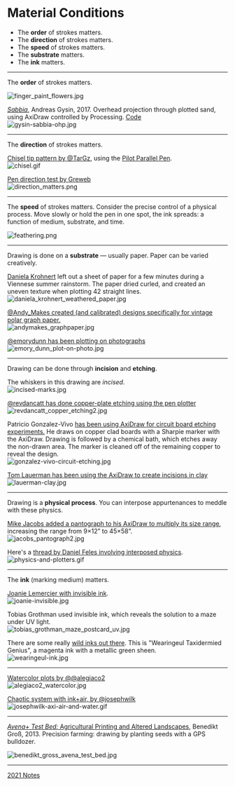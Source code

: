 # Material Conditions

* The **order** of strokes matters. 
* The **direction** of strokes matters.
* The **speed** of strokes matters.
* The **substrate** matters.
* The **ink** matters.

---

The **order** of strokes matters. 

![finger_paint_flowers.jpg](img/finger_paint_flowers.jpg)

[*Sabbia*](https://vimeo.com/249372973), Andreas Gysin, 2017. Overhead projection through plotted sand, using AxiDraw controlled by Processing. [Code](https://github.com/ertdfgcvb/Genau)<br />![gysin-sabbia-ohp.jpg](img/gysin-sabbia-ohp.jpg)

---

The **direction** of strokes matters.

[Chisel tip pattern by @TarGz](https://twitter.com/TarGz/status/1416856260033531915), using the [Pilot Parallel Pen](https://www.amazon.com/gp/product/B019YLRFFS/).<br />![chisel.gif](img/chisel.gif)

[Pen direction test by Greweb](https://twitter.com/greweb/status/1441035454124630019)<br />![direction_matters.png](img/direction_matters.jpg)

---

The **speed** of strokes matters. Consider the precise control of a physical process. Move slowly or hold the pen in one spot, the ink spreads: a function of medium, substrate, and time. 

![feathering.png](img/feathering.png)

---

Drawing is done on a **substrate** — usually paper. Paper can be varied creatively. 

[Daniela Krohnert](https://penplotterartwork.com/blog/2021/10/27/weather-as-art-inspiring-pen-plot-art/) left out a sheet of paper for a few minutes during a Viennese summer rainstorm. The paper dried curled, and created an uneven texture when plotting 42 straight lines.<br />![daniela_krohnert_weathered_paper.jpg](img/daniela_krohnert_weathered_paper.jpg)

[@Andy_Makes created (and calibrated) designs specifically for vintage polar graph paper.](https://twitter.com/Andy_Makes/status/1342933775924264960)<br />![andymakes_graphpaper.jpg](img/andymakes_graphpaper.jpg)

[@emorydunn has been plotting on photographs](https://twitter.com/emorydunn/status/1390093823678713859)<br />![emory_dunn_plot-on-photo.jpg](img/emory_dunn_plot-on-photo.jpg)

---

Drawing can be done through **incision** and **etching**. 

The whiskers in this drawing are *incised*.<br />![incised-marks.jpg](img/incised-marks.jpg)

[@revdancatt has done copper-plate etching using the pen plotter](https://twitter.com/revdancatt/status/1377633171433488386)<br />![revdancatt_copper_etching2.jpg](img/revdancatt_copper_etching2.jpg)

Patricio Gonzalez-Vivo [has been using AxiDraw for circuit board etching experiments.](https://www.evilmadscientist.com/2018/pcb-etching-with-axidraw/) He draws on copper clad boards with a Sharpie marker with the AxiDraw. Drawing is followed by a chemical bath, which etches away the non-drawn area. The marker is cleaned off of the remaining copper to reveal the design.<br />![gonzalez-vivo-circuit-etching.jpg](img/gonzalez-vivo-circuit-etching.jpg)

[Tom Lauerman has been using the AxiDraw to create incisions in clay](https://www.instagram.com/p/ChT0Y7XAf9P/)<br />![lauerman-clay.jpg](img/lauerman-clay.jpg)

---

Drawing is a **physical process**. You can interpose appurtenances to meddle with these physics.

[Mike Jacobs added a pantograph to his AxiDraw to multiply its size range](https://www.evilmadscientist.com/2018/axidraw-pantograph/), increasing the range from 9×12” to 45×58”.<br />![jacobs_pantograph2.jpg](img/jacobs_pantograph2.jpg)

Here's a [thread by Daniel Feles involving interposed physics](https://twitter.com/dfeles/status/1223962631012339712).<br />![physics-and-plotters.gif](img/physics-and-plotters.gif)

---

The **ink** (marking medium) matters.

[Joanie Lemercier with invisible ink](https://www.evilmadscientist.com/2018/invisible-ink-with-axidraw/).<br />![joanie-invisible.jpg](img/joanie-invisible.jpg)

Tobias Grothman used invisible ink, which reveals the solution to a maze under UV light.<br />![tobias_grothman_maze_postcard_uv.jpg](img/tobias_grothman_maze_postcard_uv.jpg)

There are some really [wild inks out there](https://www.reddit.com/r/fountainpens/comments/129i2e9/what_are_the_most_unique_inks_youve_tried/). This is "Wearingeul Taxidermied Genius", a magenta ink with a metallic green sheen.<br />![wearingeul-ink.jpg](img/wearingeul-ink.jpg)

---

[Watercolor plots by @@alegiaco2](https://twitter.com/alegiaco2/status/1384202013764775941)<br />![alegiaco2_watercolor.jpg](img/alegiaco2_watercolor.jpg)

[Chaotic system with ink+air, by @josephwilk](https://twitter.com/josephwilk/status/1317142944231673857)<br />![josephwilk-axi-air-and-water.gif](img/josephwilk-axi-air-and-water.gif)

---

[*Avena+ Test Bed:* Agricultural Printing and Altered Landscapes](https://benedikt-gross.de/projects/avena-test-bed-agricultural-printing-and-altered-landscapes/), Benedikt Groß, 2013. Precision farming: drawing by planting seeds with a GPS bulldozer.

![benedikt_gross_avena_test_bed.jpg](img/benedikt_gross_avena_test_bed.jpg)

---

[2021 Notes](https://courses.ideate.cmu.edu/60-428/f2021/daily-notes/10-25-new-beginning/material-conditions/)